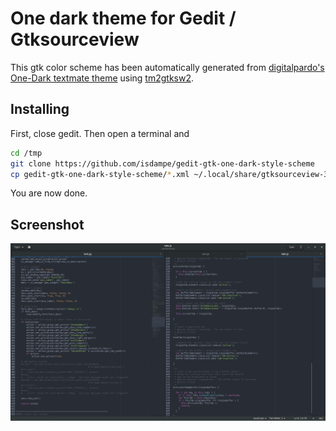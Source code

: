 # One dark theme for Gedit / Gtksourceview

This gtk color scheme has been automatically generated from [digitalpardo's One-Dark textmate theme](https://github.com/digitalpardoe/One-Dark.tmbundle/) using [tm2gtksw2](https://github.com/lexrupy/tm2gtksw2).

## Installing

First, close gedit. Then open a terminal and

```bash
cd /tmp
git clone https://github.com/isdampe/gedit-gtk-one-dark-style-scheme
cp gedit-gtk-one-dark-style-scheme/*.xml ~/.local/share/gtksourceview-3.0/styles/
```

You are now done.

## Screenshot

![One dark theme color scheme for Gedit](screenshot.png)
